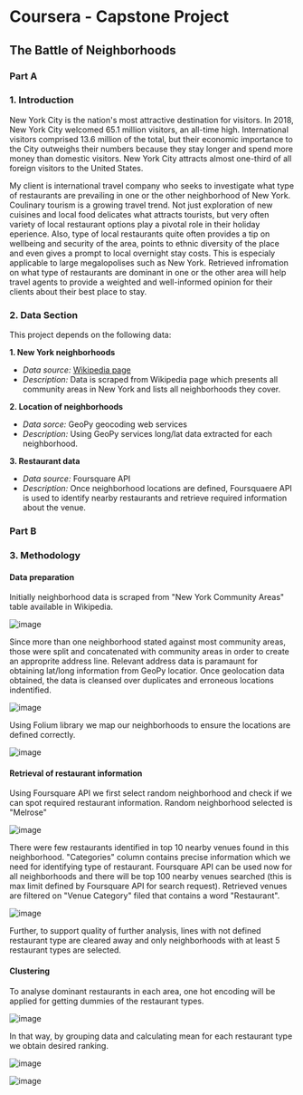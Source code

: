 # Coursera - Capstone Project

## The Battle of Neighborhoods


### Part A 

  ### 1. Introduction 

New York City is the nation's most attractive destination for visitors. In 2018, New York City welcomed 65.1 million visitors, an all-time high. International visitors comprised 13.6 million of the total, but their economic importance to the City outweighs their numbers because they stay longer and spend more money than domestic visitors. New York City attracts almost one-third of all foreign visitors to the United States. 

My client is international travel company who seeks to investigate what type of restaurants are prevailing in one or the other neighborhood of New York. Coulinary tourism is a growing travel trend. Not just exploration of new cuisines and local food delicates what attracts tourists, but very often variety of local restaurant options play a pivotal role in their holiday eperience. Also, type of local restaurants quite often provides a tip on wellbeing and security of the area, points to ethnic diversity of the place and even gives a prompt to local overnight stay costs. This is especialy applicable to large megalopolises such as New York. Retrieved infromation on what type of restaurants are dominant in one or the other area will help travel agents to provide a weighted and well-informed opinion for their clients about their best place to stay. 
  
   ### 2. Data Section
   
  This project depends on the following data:
  
  **1. New York neighborhoods**
  
  - *Data source:* [Wikipedia page](https://en.wikipedia.org/wiki/Neighborhoods_in_New_York_City)
  - *Description:* Data is scraped from Wikipedia page which presents all community areas in New York and lists all neighborhoods they cover. 

  **2. Location of neighborhoods**
  
  - *Data sorce:* GeoPy geocoding web services
  - *Description:* Using GeoPy services long/lat data extracted for each neighborhood.
  
  **3. Restaurant data**
  
  - *Data source:* Foursquare API
  - *Description:* Once neighborhood locations are defined, Foursquaere API is used to identify nearby restaurants and retrieve required information about the venue. 
  
  ### Part B
  
  ### 3. Methodology
  
  #### Data preparation
  
  Initially neighborhood data is scraped from "New York Community Areas" table available in Wikipedia. 
  
  ![image](https://user-images.githubusercontent.com/46403847/114102314-febdec80-98be-11eb-817d-3e8110eecd31.png)
  
  Since more than one neighborhood stated against most community areas, those were split and concatenated with community areas in order to create an approprite address line. Relevant address data is paramaunt for obtaining lat/long information from GeoPy locatior. Once geolocation data obtained, the data is cleansed over duplicates and erroneous locations indentified. 
  
  ![image](https://user-images.githubusercontent.com/46403847/114102481-4e041d00-98bf-11eb-9800-e33edba7cc8f.png)

  Using Folium library we map our neighborhoods to ensure the locations are defined correctly. 
  
  ![image](https://user-images.githubusercontent.com/46403847/114102770-da164480-98bf-11eb-82ca-00aa031638a9.png)

  #### Retrieval of restaurant information
  
  Using Foursquare API we first select random neighborhood and check if we can spot required restaurant information. Random neighborhood selected is "Melrose"
  
  ![image](https://user-images.githubusercontent.com/46403847/114103301-d0d9a780-98c0-11eb-864b-375c96b64762.png)

  There were few restaurants identified in top 10 nearby venues found in this neighborhood. "Categories" column contains precise information which we need for identifying type of restaurant. Foursquare API can be used now for all neighborhoods and there will be top 100 nearby venues searched (this is max limit defined by Foursquare API for search request). Retrieved venues are filtered on "Venue Category" filed that contains a word "Restaurant". 
  
  ![image](https://user-images.githubusercontent.com/46403847/114104397-b0125180-98c2-11eb-82bb-69c1493d8df8.png)
  
  Further, to support quality of further analysis, lines with not defined restaurant type are cleared away and only neighborhoods with at least 5 restaurant types are selected.  
  #### Clustering
  
  To analyse dominant restaurants in each area, one hot encoding will be applied for getting dummies of the restaurant types. 

  ![image](https://user-images.githubusercontent.com/46403847/114105513-ce794c80-98c4-11eb-877f-fa5d53faeb1c.png)

  In that way, by grouping data and calculating mean for each restaurant type we obtain desired ranking.
  
  ![image](https://user-images.githubusercontent.com/46403847/114105729-362f9780-98c5-11eb-9a9b-9542d5be8a1c.png)

  ![image](https://user-images.githubusercontent.com/46403847/114105467-b4d80500-98c4-11eb-9587-fd153c83fa1e.png)

  


  
 
  
